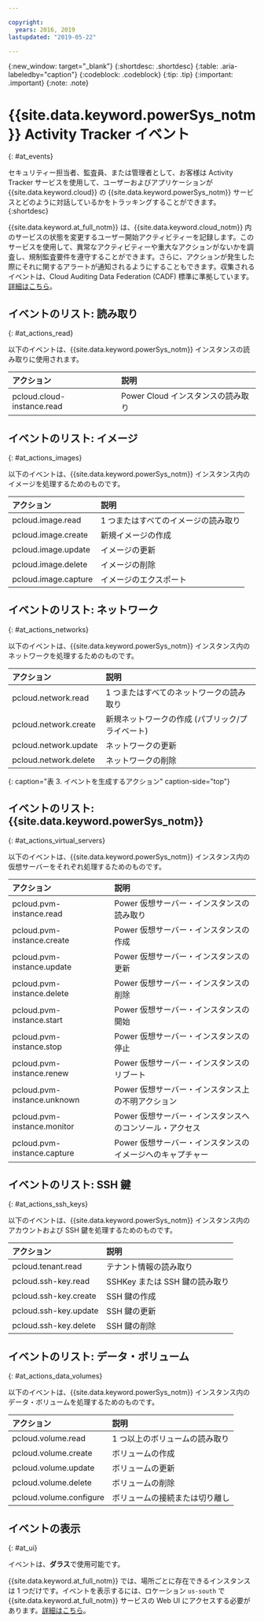 ```yaml
---

copyright:
  years: 2016, 2019
lastupdated: "2019-05-22"

---
```


{:new_window: target="_blank"}
{:shortdesc: .shortdesc}
{:table: .aria-labeledby="caption"}
{:codeblock: .codeblock}
{:tip: .tip}
{:important: .important}
{:note: .note}

# {{site.data.keyword.powerSys_notm}} Activity Tracker イベント
{: #at_events}

セキュリティー担当者、監査員、または管理者として、お客様は Activity Tracker サービスを使用して、ユーザーおよびアプリケーションが {{site.data.keyword.cloud}} の {{site.data.keyword.powerSys_notm}} サービスとどのように対話しているかをトラッキングすることができます。{:shortdesc}

{{site.data.keyword.at_full_notm}} は、{{site.data.keyword.cloud_notm}} 内のサービスの状態を変更するユーザー開始アクティビティーを記録します。このサービスを使用して、異常なアクティビティーや重大なアクションがないかを調査し、規制監査要件を遵守することができます。さらに、アクションが発生した際にそれに関するアラートが通知されるようにすることもできます。収集されるイベントは、Cloud Auditing Data Federation (CADF) 標準に準拠しています。[詳細はこちら](/docs/services/Activity-Tracker-with-LogDNA?topic=logdnaat-getting-started#getting-started)。

## イベントのリスト: 読み取り
{: #at_actions_read}

以下のイベントは、{{site.data.keyword.powerSys_notm}} インスタンスの読み取りに使用されます。

| アクション                     | 説明                     |
|:---------------------------|:--------------------------------|
| pcloud.cloud-instance.read | Power Cloud インスタンスの読み取り     |


## イベントのリスト: イメージ
{: #at_actions_images}

以下のイベントは、{{site.data.keyword.powerSys_notm}} インスタンス内のイメージを処理するためのものです。

| アクション                     | 説明                     |
|:---------------------------|:--------------------------------|
| pcloud.image.read          | 1 つまたはすべてのイメージの読み取り |
| pcloud.image.create        | 新規イメージの作成              |
| pcloud.image.update        | イメージの更新                  |
| pcloud.image.delete        | イメージの削除                  |
| pcloud.image.capture       | イメージのエクスポート          |


## イベントのリスト: ネットワーク
{: #at_actions_networks}

以下のイベントは、{{site.data.keyword.powerSys_notm}} インスタンス内のネットワークを処理するためのものです。

| アクション                     | 説明                           |
|:---------------------------|:--------------------------------------|
| pcloud.network.read        | 1 つまたはすべてのネットワークの読み取り |
| pcloud.network.create      | 新規ネットワークの作成 (パブリック/プライベート) |
| pcloud.network.update      | ネットワークの更新                    |
| pcloud.network.delete      | ネットワークの削除                    |
{: caption="表 3. イベントを生成するアクション" caption-side="top"}

## イベントのリスト: {{site.data.keyword.powerSys_notm}}
{: #at_actions_virtual_servers}

以下のイベントは、{{site.data.keyword.powerSys_notm}} インスタンス内の仮想サーバーをそれぞれ処理するためのものです。

| アクション                        | 説明                          |
|:------------------------------|:-------------------------------------|
| pcloud.pvm-instance.read      | Power 仮想サーバー・インスタンスの読み取り |
| pcloud.pvm-instance.create    | Power 仮想サーバー・インスタンスの作成 |
| pcloud.pvm-instance.update    | Power 仮想サーバー・インスタンスの更新 |
| pcloud.pvm-instance.delete    | Power 仮想サーバー・インスタンスの削除 |
| pcloud.pvm-instance.start     | Power 仮想サーバー・インスタンスの開始 |
| pcloud.pvm-instance.stop      | Power 仮想サーバー・インスタンスの停止 |
| pcloud.pvm-instance.renew     | Power 仮想サーバー・インスタンスのリブート |
| pcloud.pvm-instance.unknown   | Power 仮想サーバー・インスタンス上の不明アクション |
| pcloud.pvm-instance.monitor   | Power 仮想サーバー・インスタンスへのコンソール・アクセス |
| pcloud.pvm-instance.capture   | Power 仮想サーバー・インスタンスのイメージへのキャプチャー |

## イベントのリスト: SSH 鍵
{: #at_actions_ssh_keys}

以下のイベントは、{{site.data.keyword.powerSys_notm}} インスタンス内のアカウントおよび SSH 鍵を処理するためのものです。

| アクション                   | 説明                 |
|:-------------------------|:----------------------------|
| pcloud.tenant.read       | テナント情報の読み取り      |
| pcloud.ssh-key.read      | SSHKey または SSH 鍵の読み取り |
| pcloud.ssh-key.create    | SSH 鍵の作成                |
| pcloud.ssh-key.update    | SSH 鍵の更新                |
| pcloud.ssh-key.delete    | SSH 鍵の削除                |

## イベントのリスト: データ・ボリューム
{: #at_actions_data_volumes}

以下のイベントは、{{site.data.keyword.powerSys_notm}} インスタンス内のデータ・ボリュームを処理するためのものです。

| アクション                   | 説明                 |
|:-------------------------|:----------------------------|
| pcloud.volume.read       | 1 つ以上のボリュームの読み取り |
| pcloud.volume.create     | ボリュームの作成            |
| pcloud.volume.update     | ボリュームの更新            |
| pcloud.volume.delete     | ボリュームの削除            |
| pcloud.volume.configure  | ボリュームの接続または切り離し|

## イベントの表示
{: #at_ui}

イベントは、**ダラス**で使用可能です。

{{site.data.keyword.at_full_notm}} では、場所ごとに存在できるインスタンスは 1 つだけです。イベントを表示するには、ロケーション `us-south` で {{site.data.keyword.at_full_notm}} サービスの Web UI にアクセスする必要があります。[詳細はこちら](/docs/services/Activity-Tracker-with-LogDNA?topic=logdnaat-launch#launch_step2)。
